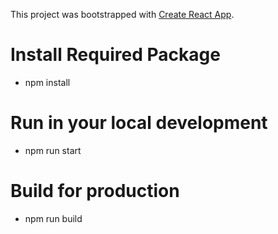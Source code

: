 This project was bootstrapped with [Create React App](https://github.com/facebookincubator/create-react-app).

# Install Required Package
* npm install

# Run in your local development
* npm run start

# Build for production
* npm run build